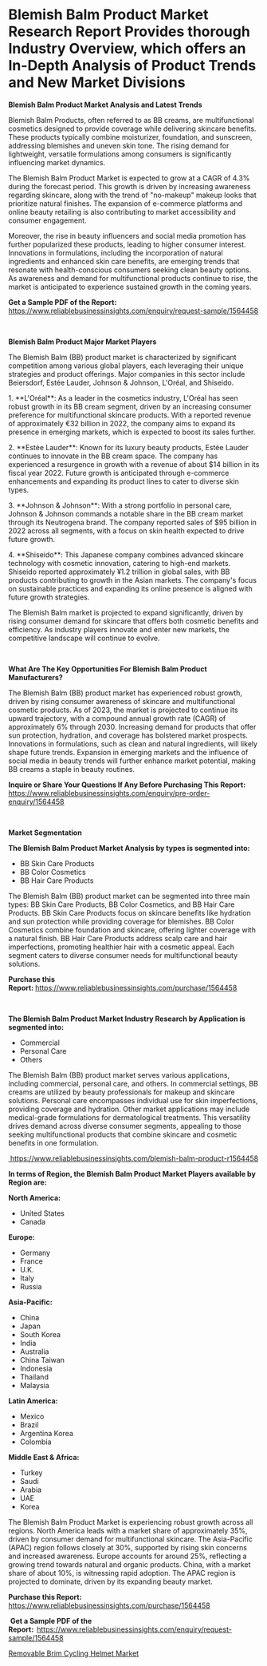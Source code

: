 <p><h1>Blemish Balm Product Market Research Report Provides thorough Industry Overview, which offers an In-Depth Analysis of Product Trends and New Market Divisions</h1></p><p><strong>Blemish Balm Product Market Analysis and Latest Trends</strong></p>
<p><p>Blemish Balm Products, often referred to as BB creams, are multifunctional cosmetics designed to provide coverage while delivering skincare benefits. These products typically combine moisturizer, foundation, and sunscreen, addressing blemishes and uneven skin tone. The rising demand for lightweight, versatile formulations among consumers is significantly influencing market dynamics.</p><p>The Blemish Balm Product Market is expected to grow at a CAGR of 4.3% during the forecast period. This growth is driven by increasing awareness regarding skincare, along with the trend of "no-makeup" makeup looks that prioritize natural finishes. The expansion of e-commerce platforms and online beauty retailing is also contributing to market accessibility and consumer engagement. </p><p>Moreover, the rise in beauty influencers and social media promotion has further popularized these products, leading to higher consumer interest. Innovations in formulations, including the incorporation of natural ingredients and enhanced skin care benefits, are emerging trends that resonate with health-conscious consumers seeking clean beauty options. As awareness and demand for multifunctional products continue to rise, the market is anticipated to experience sustained growth in the coming years.</p></p>
<p><strong>Get a Sample PDF of the Report:&nbsp;</strong> <a href="https://www.reliablebusinessinsights.com/enquiry/request-sample/1564458?utm_campaign=2221&utm_medium=2&utm_source=Github&utm_content=ia&utm_term=09022025&utm_id=blemish-balm-product">https://www.reliablebusinessinsights.com/enquiry/request-sample/1564458</a></p>
<p>&nbsp;</p>
<p><strong>Blemish Balm Product Major Market Players</strong></p>
<p><p>The Blemish Balm (BB) product market is characterized by significant competition among various global players, each leveraging their unique strategies and product offerings. Major companies in this sector include Beiersdorf, Estée Lauder, Johnson & Johnson, L'Oréal, and Shiseido.</p><p>1. **L'Oréal**: As a leader in the cosmetics industry, L'Oréal has seen robust growth in its BB cream segment, driven by an increasing consumer preference for multifunctional skincare products. With a reported revenue of approximately €32 billion in 2022, the company aims to expand its presence in emerging markets, which is expected to boost its sales further.</p><p>2. **Estée Lauder**: Known for its luxury beauty products, Estée Lauder continues to innovate in the BB cream space. The company has experienced a resurgence in growth with a revenue of about $14 billion in its fiscal year 2022. Future growth is anticipated through e-commerce enhancements and expanding its product lines to cater to diverse skin types.</p><p>3. **Johnson & Johnson**: With a strong portfolio in personal care, Johnson & Johnson commands a notable share in the BB cream market through its Neutrogena brand. The company reported sales of $95 billion in 2022 across all segments, with a focus on skin health expected to drive future growth.</p><p>4. **Shiseido**: This Japanese company combines advanced skincare technology with cosmetic innovation, catering to high-end markets. Shiseido reported approximately ¥1.2 trillion in global sales, with BB products contributing to growth in the Asian markets. The company's focus on sustainable practices and expanding its online presence is aligned with future growth strategies.</p><p>The Blemish Balm market is projected to expand significantly, driven by rising consumer demand for skincare that offers both cosmetic benefits and efficiency. As industry players innovate and enter new markets, the competitive landscape will continue to evolve.</p></p>
<p>&nbsp;</p>
<p><strong>What Are The Key Opportunities For Blemish Balm Product Manufacturers?</strong></p>
<p><p>The Blemish Balm (BB) product market has experienced robust growth, driven by rising consumer awareness of skincare and multifunctional cosmetic products. As of 2023, the market is projected to continue its upward trajectory, with a compound annual growth rate (CAGR) of approximately 6% through 2030. Increasing demand for products that offer sun protection, hydration, and coverage has bolstered market prospects. Innovations in formulations, such as clean and natural ingredients, will likely shape future trends. Expansion in emerging markets and the influence of social media in beauty trends will further enhance market potential, making BB creams a staple in beauty routines.</p></p>
<p><strong>Inquire or Share Your Questions If Any Before Purchasing This Report:</strong> <a href="https://www.reliablebusinessinsights.com/enquiry/pre-order-enquiry/1564458?utm_campaign=2221&utm_medium=2&utm_source=Github&utm_content=ia&utm_term=09022025&utm_id=blemish-balm-product">https://www.reliablebusinessinsights.com/enquiry/pre-order-enquiry/1564458</a></p>
<p>&nbsp;</p>
<p><strong>Market Segmentation</strong></p>
<p><strong>The Blemish Balm Product Market Analysis by types is segmented into:</strong></p>
<p><ul><li>BB Skin Care Products</li><li>BB Color Cosmetics</li><li>BB Hair Care Products</li></ul></p>
<p><p>The Blemish Balm (BB) product market can be segmented into three main types: BB Skin Care Products, BB Color Cosmetics, and BB Hair Care Products. BB Skin Care Products focus on skincare benefits like hydration and sun protection while providing coverage for blemishes. BB Color Cosmetics combine foundation and skincare, offering lighter coverage with a natural finish. BB Hair Care Products address scalp care and hair imperfections, promoting healthier hair with a cosmetic appeal. Each segment caters to diverse consumer needs for multifunctional beauty solutions.</p></p>
<p><strong>Purchase this Report:&nbsp;</strong><a href="https://www.reliablebusinessinsights.com/purchase/1564458?utm_campaign=2221&utm_medium=2&utm_source=Github&utm_content=ia&utm_term=09022025&utm_id=blemish-balm-product">https://www.reliablebusinessinsights.com/purchase/1564458</a></p>
<p>&nbsp;</p>
<p><strong>The Blemish Balm Product Market Industry Research by Application is segmented into:</strong></p>
<p><ul><li>Commercial</li><li>Personal Care</li><li>Others</li></ul></p>
<p><p>The Blemish Balm (BB) product market serves various applications, including commercial, personal care, and others. In commercial settings, BB creams are utilized by beauty professionals for makeup and skincare solutions. Personal care encompasses individual use for skin imperfections, providing coverage and hydration. Other market applications may include medical-grade formulations for dermatological treatments. This versatility drives demand across diverse consumer segments, appealing to those seeking multifunctional products that combine skincare and cosmetic benefits in one formulation.</p></p>
<p><a href="https://www.reliablebusinessinsights.com/blemish-balm-product-r1564458?utm_campaign=2221&utm_medium=2&utm_source=Github&utm_content=ia&utm_term=09022025&utm_id=blemish-balm-product">&nbsp;https://www.reliablebusinessinsights.com/blemish-balm-product-r1564458</a></p>
<p><strong>In terms of Region, the Blemish Balm Product Market Players available by Region are:</strong></p>
<p>
    <p> <strong> North America: </strong>
        <ul>
            <li>United States</li>
            <li>Canada</li>
        </ul>
        </p> 
    <p> <strong> Europe: </strong>
        <ul>
            <li>Germany</li>
            <li>France</li>
            <li>U.K.</li>
            <li>Italy</li>
            <li>Russia</li>
        </ul>
        </p> 
    <p> <strong> Asia-Pacific: </strong>
        <ul>
            <li>China</li>
            <li>Japan</li>
            <li>South Korea</li>
            <li>India</li>
            <li>Australia</li>
            <li>China Taiwan</li>
            <li>Indonesia</li>
            <li>Thailand</li>
            <li>Malaysia</li>
        </ul>
        </p> 
    <p> <strong> Latin America: </strong>
        <ul>
            <li>Mexico</li>
            <li>Brazil</li>
            <li>Argentina Korea</li>
            <li>Colombia</li>
        </ul>
        </p> 
    <p> <strong> Middle East & Africa: </strong>
        <ul>
            <li>Turkey</li>
            <li>Saudi</li>
            <li>Arabia</li>
            <li>UAE</li>
            <li>Korea</li>
        </ul>
    </p>
    </p>
<p><p>The Blemish Balm Product Market is experiencing robust growth across all regions. North America leads with a market share of approximately 35%, driven by consumer demand for multifunctional skincare. The Asia-Pacific (APAC) region follows closely at 30%, supported by rising skin concerns and increased awareness. Europe accounts for around 25%, reflecting a growing trend towards natural and organic products. China, with a market share of about 10%, is witnessing rapid adoption. The APAC region is projected to dominate, driven by its expanding beauty market.</p></p>
<p><strong>Purchase this Report: </strong><a href="https://www.reliablebusinessinsights.com/purchase/1564458?utm_campaign=2221&utm_medium=2&utm_source=Github&utm_content=ia&utm_term=09022025&utm_id=blemish-balm-product">https://www.reliablebusinessinsights.com/purchase/1564458</a></p>
<p>&nbsp;<strong>Get a Sample PDF of the Report:&nbsp;&nbsp;</strong><a href="https://www.reliablebusinessinsights.com/enquiry/request-sample/1564458?utm_campaign=2221&utm_medium=2&utm_source=Github&utm_content=ia&utm_term=09022025&utm_id=blemish-balm-product">https://www.reliablebusinessinsights.com/enquiry/request-sample/1564458</a></p>
<p><strong></strong></p>
<p><p><a href="https://github.com/klindsey95/Market-Research-Report-List-1/blob/main/removable-brim-cycling-helmet-market.md?utm_campaign=2221&utm_medium=2&utm_source=Github&utm_content=ia&utm_term=09022025&utm_id=blemish-balm-product">Removable Brim Cycling Helmet Market</a></p></p>
